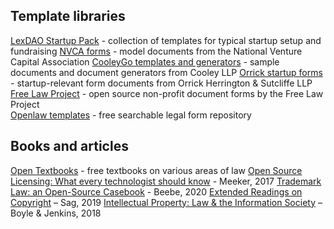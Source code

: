 ## Template libraries

[LexDAO Startup Pack](https://github.com/lexDAO/LexCorpus/tree/master/contracts/startups) - collection of templates for typical startup setup and fundraising
[NVCA forms](https://nvca.org/model-legal-documents/) - model documents from the National Venture Capital Association
[CooleyGo templates and generators](https://www.cooleygo.com/documents/) - sample documents and document generators from Cooley LLP
[Orrick startup forms](https://www.orrick.com/en/Total-Access/Tool-Kit/Start-Up-Forms) - startup-relevant form documents from Orrick Herrington & Sutcliffe LLP
[Free Law Project](https://free.law/non-profit-documents/) - open source non-profit document forms by the Free Law Project 	
[Openlaw templates](https://lib.openlaw.io/web/default/templates) - free searchable legal form repository

## Books and articles

[Open Textbooks](https://open.umn.edu/opentextbooks/subjects/law) - free textbooks on various areas of law
[Open Source Licensing: What every technologist should know](https://opensource.com/article/17/9/open-source-licensing) - Meeker, 2017
[Trademark Law: an Open-Source Casebook](http://tmcasebook.org/) - Beebe, 2020
[Extended Readings on Copyright](https://www.dropbox.com/s/gmcl8u0b7vnire1/ERoC%202019%20%28Consolidated%20August%205%2C%202019%29.pdf?dl=0) – Sag, 2019
[Intellectual Property: Law & the Information Society](https://web.law.duke.edu/cspd/casebook/) – Boyle & Jenkins, 2018
